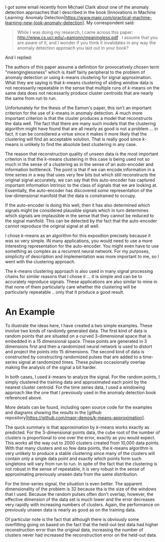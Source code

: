 I got some email recently from Michael Clark about one of the anomaly detection approaches that I described in the
book [Innovations in Machine Learning: Anomaly Detection|https://www.mapr.com/practical-machine-learning-new-look-anomaly-detection]. My correspondent said:

> While I was doing my research, I came across this paper:  http://www.cs.ucr.edu/~eamonn/meaningless.pdf . I assume
> that you are aware of it, and I wonder if you think it invalidates in any way the anomaly detection approach you
> laid out in your book?

And I replied:

The authors of this paper assume a definition for provocatively chosen term "meanginglessness" which is itself fairly peripheral to the problem of anomaly detection or using _k_-means clustering for signal approximation. What they are saying is that _k_-means clustering of sliding window data is not necessarily repeatable in the sense that multiple runs of _k_-means on the same data does not necessarily produce cluster centroids that are nearly the same from run to run.

Unfortunately for the thesis of the Eamon's paper, this isn't an important criterion for the use of _k_-means in anomaly detection. A much more important criterion is that the cluster produces a model that reconstructs the data well. The fact that there are many such models that the clustering algorithm might have found that are all nearly as good is not a problem ... in fact, it can be considered a virtue since it makes it more likely that the clustering will find an acceptable solution. That is really good since _k_-means is unlikely to find the absolute best clustering in any case.

The reason that reconstruction quality of unseen data is the most important criterion is that the _k_-means clustering in this case is being used not so much in the sense of a clustering as in the sense of an auto-encoder and information bottleneck. The point is that if we can encode information in a time series in a way that uses very few bits but which still reconstructs the original signal accurately, we can say that this auto-encoder has captured important information intrinsic to the class of signals that we are looking at. Essentially, the auto-encoder has discovered *some* representation of the low-dimensional manifold that the data is constrained to occupy.

If the auto-encoder is doing this well, then it has also determined which signals might be considered plausible signals which in turn determines which signals are implausible in the sense that they cannot be reduced to the signal manifold. This can be detected by the fact that the auto-encoder cannot reproduce the original signal at all well.

I chose _k_-means as an algorithm for this exposition precisely because it was so very simple. IN many applications, you would need to use a more interesting representation for the auto-encoder. You might even have to use something as complex as a recurrent neural network. For my purposes, simplicity of description and implementation was more important to me, so I went with the clustering approach.

The _k_-means clustering approach is also used in many signal processing chains for similar reasons that I chose it ... it is simple and can be to accurately reproduce signals. These applications are also similar to mine in that none of them particularly care whether the clustering will be particularly repeatable .. only that it produce a good result.

# An Example
To illustrate the ideas here, I have created a two simple examples. These involve two kinds of randomly generated data. The first kind of data is random points that are situated on a curved 3-dimensional space that is embedded in a 15 dimensional space. These points are generated in 3 dimensions first and then a randomized neural network is used to distort and project the points into 15 dimensions. The second kind of data is constructed by constructing randomized pulses that are added to a time-series signal at randomized times. These pulses occasionally overlap making the analysis of the signal a bit harder.

In both cases, I used _k_-means to analyze the signal. For the random points, I simply clustered the training data and approximated each point by the nearest cluster centroid. For the time series data, I used a windowing approach like the one that I previously used in the anomaly detection book referenced above.

More details can be found, including open source code for the examples and diagrams showing the results in the [github repository|https://github.com/mapr-demos/k-means-approximation].

The quick summary is that approximation by _k_-means works exactly as predicted. For the 3-dimensional points data, the cube root of the number of clusters is proportional to one over the error, exactly as you would expect. This works all the way out to 2000 clusters created from 10,000 data points. With that many clusters and so few data points, the _k_-means algorithm is very unlikely to produce a stable clustering since many of the clusters will contain only a single data point and exactly which points form such singletons will vary from run to run. In spite of the fact that the clustering is not robust in the sense of repeatable, it is very robust in the sense of approximating previously unseen data from the same distribution.

For the time-series signal, the situation is even better. The apparent dimensionality of the problem is 32 because tha is the size of the windows that I used. Because the random pulses often don't overlap, however, the effective dimension of the data set is much lower and the error decreases very rapidly with increasing numbers of clusters. Again, the performance on previously unseen data is nearly as good as on the training data.

Of particular note is the fact that although there is obviously some overfitting going on based on the fact that the held-out test data had higher reconstruction error than the original data, increasing the number of clusters never had increased the reconstruction error on the held-out data.


